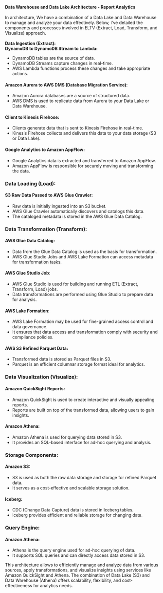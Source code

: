 **Data Warehouse and Data Lake Architecture - Report Analytics**\
\
In architecture, We have a combination of a Data Lake and Data Warehouse to manage and analyze your data effectively. Below, I've detailed the components and processes involved in ELTV (Extract, Load, Transform, and Visualize) approach.\
\
**Data Ingestion (Extract):**
\
**DynamoDB to DynamoDB Stream to Lambda:**
- DynamoDB tables are the source of data.
- DynamoDB Streams capture changes in real-time.
- AWS Lambda functions process these changes and take appropriate actions.

#### Amazon Aurora to AWS DMS (Database Migration Service):
- Amazon Aurora databases are a source of structured data.
- AWS DMS is used to replicate data from Aurora to your Data Lake or Data Warehouse.

#### Client to Kinesis Firehose:
- Clients generate data that is sent to Kinesis Firehose in real-time.
- Kinesis Firehose collects and delivers this data to your data storage (S3 or Data Lake).

#### Google Analytics to Amazon AppFlow:
- Google Analytics data is extracted and transferred to Amazon AppFlow.
- Amazon AppFlow is responsible for securely moving and transforming the data.

### Data Loading (Load):

#### S3 Raw Data Passed to AWS Glue Crawler:
- Raw data is initially ingested into an S3 bucket.
- AWS Glue Crawler automatically discovers and catalogs this data.
- The cataloged metadata is stored in the AWS Glue Data Catalog.

### Data Transformation (Transform):

#### AWS Glue Data Catalog:
- Data from the Glue Data Catalog is used as the basis for transformation.
- AWS Glue Studio Jobs and AWS Lake Formation can access metadata for transformation tasks.

#### AWS Glue Studio Job:
- AWS Glue Studio is used for building and running ETL (Extract, Transform, Load) jobs.
- Data transformations are performed using Glue Studio to prepare data for analysis.

#### AWS Lake Formation:
- AWS Lake Formation may be used for fine-grained access control and data governance.
- It ensures that data access and transformation comply with security and compliance policies.

#### AWS S3 Refined Parquet Data:
- Transformed data is stored as Parquet files in S3.
- Parquet is an efficient columnar storage format ideal for analytics.

### Data Visualization (Visualize):

#### Amazon QuickSight Reports:
- Amazon QuickSight is used to create interactive and visually appealing reports.
- Reports are built on top of the transformed data, allowing users to gain insights.

#### Amazon Athena:
- Amazon Athena is used for querying data stored in S3.
- It provides an SQL-based interface for ad-hoc querying and analysis.

### Storage Components:

#### Amazon S3:
- S3 is used as both the raw data storage and storage for refined Parquet data.
- It serves as a cost-effective and scalable storage solution.

#### Iceberg:
- CDC (Change Data Capture) data is stored in Iceberg tables.
- Iceberg provides efficient and reliable storage for changing data.

### Query Engine:

#### Amazon Athena:
- Athena is the query engine used for ad-hoc querying of data.
- It supports SQL queries and can directly access data stored in S3.

This architecture allows to efficiently manage and analyze data from various sources, apply transformations, and visualize insights using services like Amazon QuickSight and Athena. The combination of Data Lake (S3) and Data Warehouse (Athena) offers scalability, flexibility, and cost-effectiveness for analytics needs.
